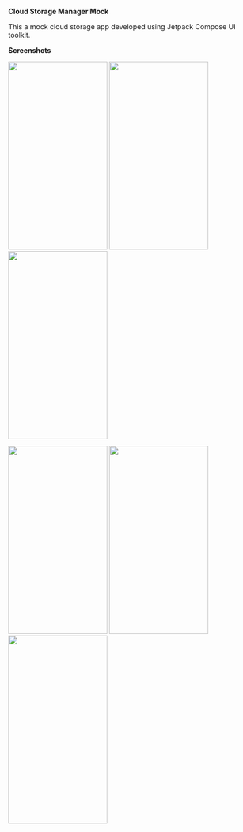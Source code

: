 **Cloud Storage Manager Mock**

This a mock cloud storage app developed using Jetpack Compose UI toolkit.

**Screenshots**

<img src="https://user-images.githubusercontent.com/40466166/148692808-575f57a3-bd97-4d9c-9c2d-7195e06ed791.png" width="200" height="380"> <img src="https://user-images.githubusercontent.com/40466166/148692812-2dcf9f24-dfc6-43af-82d7-6cc61da16109.png" width="200" height="380"> <img src="https://user-images.githubusercontent.com/40466166/148692814-8fd099c9-45bb-4b79-9db7-49ea00aca4a3.png" width="200" height="380">

 <img src="https://user-images.githubusercontent.com/40466166/148692815-f2f525e9-6194-4f28-961b-b9d43e637b27.png" width="200" height="380"> <img src="https://user-images.githubusercontent.com/40466166/148692816-47cc55a9-2176-49e4-b9c8-32212e55e392.png" width="200" height="380"> <img src="https://user-images.githubusercontent.com/40466166/148692818-861a109f-cc42-4355-9d84-629338b323b3.png" width="200" height="380">
